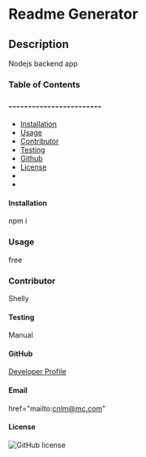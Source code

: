 
  # Readme Generator
  ## Description 
  Nodejs backend app

  ### Table of Contents
  ### ------------------------
  * [Installation](#installation)
  * [Usage](#usage)
  * [Contributor](#contributor)
  * [Testing](#testing)
  * [Github](#github)
  * [License](#license)
  * 
  * 
  #### Installation
  npm i

  ### Usage 
  free

  ### Contributor
  Shelly

  #### Testing
  Manual

  #### GitHub
  [Developer Profile](https://github.com/ncp)

  #### Email
  <a>href="mailto:cnlm@mc.com"</a>

  #### License

  ![GitHub license](https://img.shields.io/badge/license-MIT-blue.svg)





